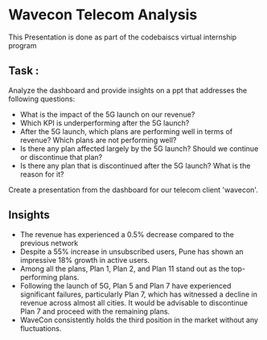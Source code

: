 # Wavecon Telecom Analysis

This Presentation is done as part of the codebaiscs virtual internship program

## Task :

Analyze the dashboard and provide insights on a ppt that addresses the following questions:

- What is the impact of the 5G launch on our revenue?
- Which KPI is underperforming after the 5G launch?
- After the 5G launch, which plans are performing well in terms of revenue? Which plans are not performing well?
- Is there any plan affected largely by the 5G launch? Should we continue or discontinue that plan?
- Is there any plan that is discontinued after the 5G launch? What is the reason for it?

Create a presentation from the dashboard for our telecom client 'wavecon'.

## Insights
- The revenue has experienced a 0.5% decrease compared to the previous network
- Despite a 55% increase in unsubscribed users, Pune has shown an impressive 18% growth in active users.
- Among all the plans, Plan 1, Plan 2, and Plan 11 stand out as the top-performing plans.
- Following the launch of 5G, Plan 5 and Plan 7 have experienced significant failures, particularly Plan 7, which has witnessed a decline in revenue across almost all cities. It would be advisable to discontinue Plan 7 and proceed with the remaining plans.
- WaveCon consistently holds the third position in the market without any fluctuations.

